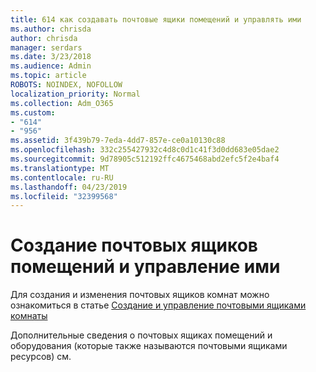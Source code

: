 ```yaml
---
title: 614 как создавать почтовые ящики помещений и управлять ими
ms.author: chrisda
author: chrisda
manager: serdars
ms.date: 3/23/2018
ms.audience: Admin
ms.topic: article
ROBOTS: NOINDEX, NOFOLLOW
localization_priority: Normal
ms.collection: Adm_O365
ms.custom:
- "614"
- "956"
ms.assetid: 3f439b79-7eda-4dd7-857e-ce0a10130c88
ms.openlocfilehash: 332c255427932c4d8c0d1c41f3d0dd683e05dae2
ms.sourcegitcommit: 9d78905c512192ffc4675468abd2efc5f2e4baf4
ms.translationtype: MT
ms.contentlocale: ru-RU
ms.lasthandoff: 04/23/2019
ms.locfileid: "32399568"
---
```

# <a name="how-to-create-and-manage-room-mailboxes"></a>Создание почтовых ящиков помещений и управление ими

Для создания и изменения почтовых ящиков комнат можно ознакомиться в статье [Создание и управление почтовыми ящиками комнаты](https://technet.microsoft.com/library/jj215781.aspx)

Дополнительные сведения о почтовых ящиках помещений и оборудования (которые также называются почтовыми ящиками ресурсов) см. [](https://support.office.com/article/9f518a6d-1e2c-4d44-93f3-e19013a1552b)
